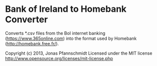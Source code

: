 # Bank of Ireland to Homebank Converter

Converts *.csv files from the BoI internet banking (https://www.365online.com) into the format used by Homebank (http://homebank.free.fr/).

Copyright (c) 2013, Jonas Pfannschmidt
Licensed under the MIT license http://www.opensource.org/licenses/mit-license.php
